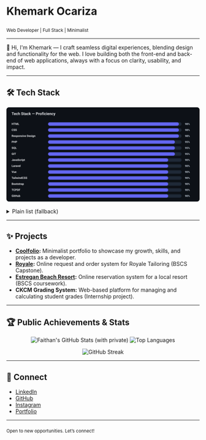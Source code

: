 
# Khemark Ocariza

<sub>Web Developer | Full Stack | Minimalist</sub>

---

👋 Hi, I'm Khemark — I craft seamless digital experiences, blending design and functionality for the web. I love building both the front-end and back-end of web applications, always with a focus on clarity, usability, and impact.

---

## 🛠️ Tech Stack

<p align="center">
    <img src="./assets/tech-stack-bars.svg" alt="Tech Stack — Proficiency" width="900" />
</p>

<details>
	<summary>Plain list (fallback)</summary>

	`HTML` `CSS` `TailwindCSS` `Bootstrap` `Vue` `JavaScript` `PHP` `Laravel` `SQL` `GIT` `GitHub` `Responsive Design` `TCPDF`

</details>

---

## ✨ Projects

- **[Coolfolio](https://faithan.github.io/Coolfolio/):** Minimalist portfolio to showcase my growth, skills, and projects as a developer.
- **[Royale](https://faithan.github.io/Coolfolio/):** Online request and order system for Royale Tailoring (BSCS Capstone).
- **[Estregan Beach Resort](https://faithan.github.io/Coolfolio/):** Online reservation system for a local resort (BSCS coursework).
- **CKCM Grading System:** Web-based platform for managing and calculating student grades (Internship project).

---

## 🏆 Public Achievements & Stats

<p align="center">
	<!-- Overall Stats -->
	<img height="160" src="https://github-readme-stats.vercel.app/api?username=Faithan&show_icons=true&count_private=true&include_all_commits=true&theme=tokyonight&hide_border=true" alt="Faithan's GitHub Stats (with private)" />
	<!-- Most Used Languages -->
	<img height="160" src="https://github-readme-stats.vercel.app/api/top-langs/?username=Faithan&layout=compact&theme=tokyonight&hide_border=true" alt="Top Languages" />
</p>

<p align="center">
	<!-- Streak Stats -->
	<img height="190" src="https://streak-stats.demolab.com?user=Faithan&theme=tokyonight&hide_border=true" alt="GitHub Streak" />
</p>


---

## 🔗 Connect

- [LinkedIn](https://www.linkedin.com/in/khemark-ocariza-509b71215/)
- [GitHub](https://github.com/Faithan)
- [Instagram](https://www.instagram.com/m0n0s_/)
- [Portfolio](https://faithan.github.io/Coolfolio/)

---

<sub>Open to new opportunities. Let’s connect!</sub>
